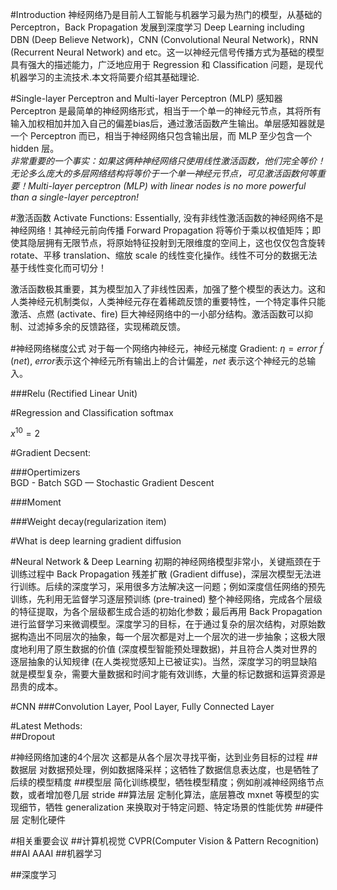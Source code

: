 #Introduction
神经网络乃是目前人工智能与机器学习最为热门的模型，从基础的 Perceptron，Back Propagation 发展到深度学习 Deep Learning including DBN (Deep Believe Network)，CNN (Convolutional Neural Network)，RNN (Recurrent Neural Network) and etc。这一以神经元信号传播方式为基础的模型具有强大的描述能力，广泛地应用于 Regression 和 Classification 问题，是现代机器学习的主流技术.本文将简要介绍其基础理论.

#Single-layer Perceptron and Multi-layer Perceptron (MLP)
感知器 Perceptron 是最简单的神经网络形式，相当于一个单一的神经元节点，其将所有输入加权相加并加入自己的偏差bias后，通过激活函数产生输出。单层感知器就是一个 Perceptron 而已，相当于神经网络只包含输出层，而 MLP 至少包含一个 hidden 层。  
*非常重要的一个事实：如果这俩种神经网络只使用线性激活函数，他们完全等价！无论多么庞大的多层网络结构将等价于一个单一神经元节点，可见激活函数何等重要！Multi-layer perceptron (MLP) with linear nodes is no more powerful than a single-layer perceptron!*

#激活函数 Activate Functions:
Essentially, 没有非线性激活函数的神经网络不是神经网络！其神经元前向传播 Forward Propagation 将等价于乘以权值矩阵；即使其隐层拥有无限节点，将原始特征投射到无限维度的空间上，这也仅仅包含旋转 rotate、平移 translation、缩放 scale 的线性变化操作。线性不可分的数据无法基于线性变化而可切分！

激活函数极其重要，其为模型加入了非线性因素，加强了整个模型的表达力。这和人类神经元机制类似，人类神经元存在着稀疏反馈的重要特性，一个特定事件只能激活、点燃 (activate、fire) 巨大神经网络中的一小部分结构。激活函数可以抑制、过滤掉多余的反馈路径，实现稀疏反馈。


#神经网络梯度公式
对于每一个网络内神经元，神经元梯度 Gradient: $\eta = error\ f^{\prime}(net)$, $error$表示这个神经元所有输出上的合计偏差，$net$ 表示这个神经元的总输入。




###Relu (Rectified Linear Unit)

#Regression and Classification
softmax

$x^{10}=2$

#Gradient Decsent:  

###Opertimizers  
BGD - Batch
SGD — Stochastic Gradient Descent


###Moment  


###Weight decay(regularization item)

#What is deep learning
gradient diffusion


#Neural Network & Deep Learning
初期的神经网络模型非常小，关键瓶颈在于训练过程中 Back Propagation 残差扩散 (Gradient diffuse)，深层次模型无法进行训练。后续的深度学习，采用很多方法解决这一问题；例如深度信任网络的预先训练，先利用无监督学习逐层预训练 (pre-trained) 整个神经网络，完成各个层级的特征提取，为各个层级都生成合适的初始化参数；最后再用 Back Propagation 进行监督学习来微调模型。深度学习的目标，在于通过复杂的层次结构，对原始数据构造出不同层次的抽象，每一个层次都是对上一个层次的进一步抽象；这极大限度地利用了原生数据的价值 (深度模型智能预处理数据)，并且符合人类对世界的逐层抽象的认知规律 (在人类视觉感知上已被证实)。当然，深度学习的明显缺陷就是模型复杂，需要大量数据和时间才能有效训练，大量的标记数据和运算资源是昂贵的成本。


#CNN
###Convolution Layer, Pool Layer, Fully Connected Layer

#Latest Methods:  
##Dropout



#神经网络加速的4个层次
这都是从各个层次寻找平衡，达到业务目标的过程
##数据层
对数据预处理，例如数据降采样；这牺牲了数据信息表达度，也是牺牲了后续的模型精度
##模型层
简化训练模型，牺牲模型精度；例如削减神经网络节点数，或者增加卷几层 stride
##算法层
定制化算法，底层篡改 mxnet 等模型的实现细节，牺牲 generalization 来换取对于特定问题、特定场景的性能优势
##硬件层
定制化硬件

#相关重要会议
##计算机视觉
CVPR(Computer Vision & Pattern Recognition)
##AI
AAAI
##机器学习

##深度学习














